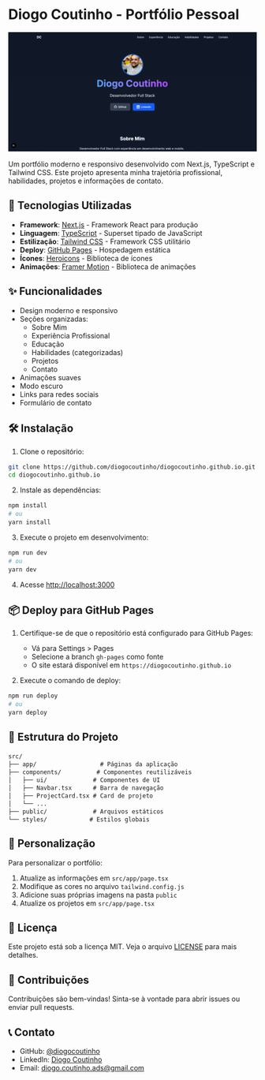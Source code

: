 # Diogo Coutinho - Portfólio Pessoal

![Portfolio Preview](public/portfolio.png)

Um portfólio moderno e responsivo desenvolvido com Next.js, TypeScript e Tailwind CSS. Este projeto apresenta minha trajetória profissional, habilidades, projetos e informações de contato.

## 🚀 Tecnologias Utilizadas

- **Framework**: [Next.js](https://nextjs.org/) - Framework React para produção
- **Linguagem**: [TypeScript](https://www.typescriptlang.org/) - Superset tipado de JavaScript
- **Estilização**: [Tailwind CSS](https://tailwindcss.com/) - Framework CSS utilitário
- **Deploy**: [GitHub Pages](https://pages.github.com/) - Hospedagem estática
- **Ícones**: [Heroicons](https://heroicons.com/) - Biblioteca de ícones
- **Animações**: [Framer Motion](https://www.framer.com/motion/) - Biblioteca de animações

## ✨ Funcionalidades

- Design moderno e responsivo
- Seções organizadas:
  - Sobre Mim
  - Experiência Profissional
  - Educação
  - Habilidades (categorizadas)
  - Projetos
  - Contato
- Animações suaves
- Modo escuro
- Links para redes sociais
- Formulário de contato

## 🛠️ Instalação

1. Clone o repositório:

```bash
git clone https://github.com/diogocoutinho/diogocoutinho.github.io.git
cd diogocoutinho.github.io
```

2. Instale as dependências:

```bash
npm install
# ou
yarn install
```

3. Execute o projeto em desenvolvimento:

```bash
npm run dev
# ou
yarn dev
```

4. Acesse [http://localhost:3000](http://localhost:3000)

## 📦 Deploy para GitHub Pages

1. Certifique-se de que o repositório está configurado para GitHub Pages:

   - Vá para Settings > Pages
   - Selecione a branch `gh-pages` como fonte
   - O site estará disponível em `https://diogocoutinho.github.io`

2. Execute o comando de deploy:

```bash
npm run deploy
# ou
yarn deploy
```

## 📁 Estrutura do Projeto

```
src/
├── app/                  # Páginas da aplicação
├── components/          # Componentes reutilizáveis
│   ├── ui/             # Componentes de UI
│   ├── Navbar.tsx      # Barra de navegação
│   ├── ProjectCard.tsx # Card de projeto
│   └── ...
├── public/             # Arquivos estáticos
└── styles/            # Estilos globais
```

## 🎨 Personalização

Para personalizar o portfólio:

1. Atualize as informações em `src/app/page.tsx`
2. Modifique as cores no arquivo `tailwind.config.js`
3. Adicione suas próprias imagens na pasta `public`
4. Atualize os projetos em `src/app/page.tsx`

## 📄 Licença

Este projeto está sob a licença MIT. Veja o arquivo [LICENSE](LICENSE) para mais detalhes.

## 🤝 Contribuições

Contribuições são bem-vindas! Sinta-se à vontade para abrir issues ou enviar pull requests.

## 📞 Contato

- GitHub: [@diogocoutinho](https://github.com/diogocoutinho)
- LinkedIn: [Diogo Coutinho](https://linkedin.com/in/diogoccoutinho)
- Email: [diogo.coutinho.ads@gmail.com](mailto:diogo.coutinho.ads@gmail.com)

